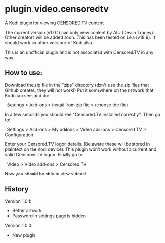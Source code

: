 # plugin.video.censoredtv
A Kodi plugin for viewing CENSORED.TV content

The current version (v1.0.1) can only view content by AIU (Devon Tracey). Other
creators will be added soon. This has been tested on Leia (v18.9). It should work on other versions of Kodi also.

This is an unofficial plugin and is not associated with Censored.TV in any way.

## How to use:

Download the zip file in the "zips" directory (don't use the zip files that Github
creates, they will not work!) Put it somewhere on the network that Kodi can see,
and do:

&ensp;Settings > Add-ons > Install from zip file > (choose the file)
  
In a few seconds you should see "Censored.TV installed correctly". Then go to:

&ensp;Settings > Add-ons > My addons > Video add-ons > Censored TV > Configuration
  
Enter your Censored.TV logon details. (Be aware these will be stored in plaintext
on the Kodi device). This plugin won't work without a current and valid Censored.TV
logon. Finally go to:

&ensp;Video > Video add-ons > Censored TV
  
Now you should be able to view videos!

## History

Version 1.0.1:
* Better artwork
* Password in settings page is hidden

Version 1.0.0:
* New plugin
